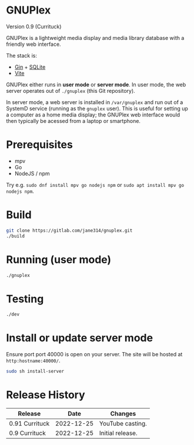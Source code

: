 # GNUPlex

Version 0.9 (Currituck)

GNUPlex is a lightweight media display and media library database with a
friendly web interface.

The stack is:

- [Gin](https://github.com/gin-gonic/gin) +
  [SQLite](https://www.sqlite.org/index.html)
- [Vite](https://vitejs.dev/config/)

GNUPlex either runs in **user mode** or **server mode**. In user mode, the web
server operates out of `./gnuplex` (this Git repository).

In server mode, a web server is installed in `/var/gnuplex` and run out of a
SystemD service (running as the `gnuplex` user). This is useful for setting up a
computer as a home media display; the GNUPlex web interface would then typically
be acessed from a laptop or smartphone.

# Prerequisites

- mpv
- Go
- NodeJS / npm

Try e.g. `sudo dnf install mpv go nodejs npm` or
`sudo apt install mpv go nodejs npm`.

# Build

```bash
git clone https://gitlab.com/jane314/gnuplex.git
./build
```

# Running (user mode)

```bash
./gnuplex
```

# Testing

```bash
./dev
```

# Install or update server mode

Ensure port port 40000 is open on your server. The site will be hosted at
`http:hostname:40000/`.

```bash
sudo sh install-server
```

# Release History 

| Release | Date | Changes |
| - | - | - |
| 0.91 Currituck | 2022-12-25 | YouTube casting. |
| 0.9 Currituck | 2022-12-25 | Initial release. |

